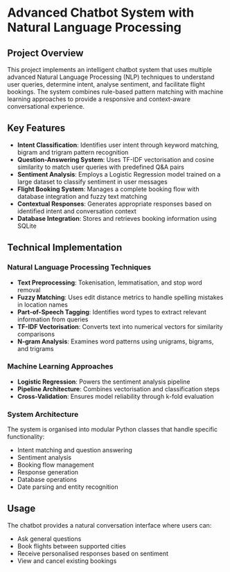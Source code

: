 # Advanced Chatbot System with Natural Language Processing

## Project Overview
This project implements an intelligent chatbot system that uses multiple advanced Natural Language Processing (NLP) techniques to understand user queries, determine intent, analyse sentiment, and facilitate flight bookings. The system combines rule-based pattern matching with machine learning approaches to provide a responsive and context-aware conversational experience.

## Key Features
- **Intent Classification**: Identifies user intent through keyword matching, bigram and trigram pattern recognition
- **Question-Answering System**: Uses TF-IDF vectorisation and cosine similarity to match user queries with predefined Q&A pairs
- **Sentiment Analysis**: Employs a Logistic Regression model trained on a large dataset to classify sentiment in user messages
- **Flight Booking System**: Manages a complete booking flow with database integration and fuzzy text matching
- **Contextual Responses**: Generates appropriate responses based on identified intent and conversation context
- **Database Integration**: Stores and retrieves booking information using SQLite

## Technical Implementation
### Natural Language Processing Techniques
- **Text Preprocessing**: Tokenisation, lemmatisation, and stop word removal
- **Fuzzy Matching**: Uses edit distance metrics to handle spelling mistakes in location names
- **Part-of-Speech Tagging**: Identifies word types to extract relevant information from queries
- **TF-IDF Vectorisation**: Converts text into numerical vectors for similarity comparisons
- **N-gram Analysis**: Examines word patterns using unigrams, bigrams, and trigrams

### Machine Learning Approaches
- **Logistic Regression**: Powers the sentiment analysis pipeline
- **Pipeline Architecture**: Combines vectorisation and classification steps
- **Cross-Validation**: Ensures model reliability through k-fold evaluation

### System Architecture
The system is organised into modular Python classes that handle specific functionality:
- Intent matching and question answering
- Sentiment analysis
- Booking flow management
- Response generation
- Database operations
- Date parsing and entity recognition

## Usage
The chatbot provides a natural conversation interface where users can:
- Ask general questions
- Book flights between supported cities
- Receive personalised responses based on sentiment
- View and cancel existing bookings
